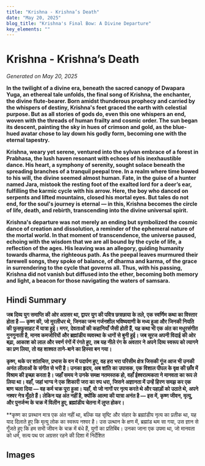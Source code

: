 ```yaml
---
title: "Krishna - Krishna’s Death"
date: "May 20, 2025"
blog_title: "Krishna's Final Bow: A Divine Departure"
key_elements: ""
---
```


# Krishna - Krishna’s Death

*Generated on May 20, 2025*

**In the twilight of a divine era, beneath the sacred canopy of Dwapara Yuga, an ethereal tale unfolds, the final song of Krishna, the enchanter, the divine flute-bearer. Born amidst thunderous prophecy and carried by the whispers of destiny, Krishna's feet graced the earth with celestial purpose. But as all stories of gods do, even this one whispers an end, woven with the threads of human frailty and cosmic order. The sun began its descent, painting the sky in hues of crimson and gold, as the blue-hued avatar chose to lay down his godly form, becoming one with the eternal tapestry.**

**Krishna, weary yet serene, ventured into the sylvan embrace of a forest in Prabhasa, the lush haven resonant with echoes of his inexhaustible dance. His heart, a symphony of serenity, sought solace beneath the spreading branches of a tranquil peepal tree. In a realm where time bowed to his will, the divine seemed almost human. Fate, in the guise of a hunter named Jara, mistook the resting foot of the exalted lord for a deer’s ear, fulfilling the karmic cycle with his arrow. Here, the boy who danced on serpents and lifted mountains, closed his mortal eyes. But tales do not end, for the soul's journey is eternal — in this, Krishna becomes the circle of life, death, and rebirth, transcending into the divine universal spirit.**

**Krishna's departure was not merely an ending but symbolized the cosmic dance of creation and dissolution, a reminder of the ephemeral nature of the mortal world. In that moment of transcendence, the universe paused, echoing with the wisdom that we are all bound by the cycle of life, a reflection of the ages. His leaving was an allegory, guiding humanity towards dharma, the righteous path. As the peepal leaves murmured their farewell songs, they spoke of balance, of dharma and karma, of the grace in surrendering to the cycle that governs all. Thus, with his passing, Krishna did not vanish but diffused into the ether, becoming both memory and light, a beacon for those navigating the waters of samsara.**

## Hindi Summary

**जब दिव्य युग समाप्ति की ओर अग्रसर था, द्वापर युग की पवित्र छत्रछाया के तले, एक स्वर्णिम कथा का विस्तार होता है — कृष्ण की, जो मुरलीधर थे, जिनका जन्म गर्जनशील भविष्यवाणी के मध्य हुआ और जिनकी नियति की फुसफुसाहट में यात्रा हुई। मगर, देवताओं की कहानियाँ जैसी होती हैं, यह कथा भी एक अंत का मधुरसंगीत गुनगुनाती है, मानव कमजोरियों और ब्रह्मांडीय व्यवस्था के धागों से बुनी हुई। जब सूरज अपनी विदाई की ओर बढ़ा, आकाश को लाल और स्वर्ण रंगों में रंगते हुए, तब यह नीले रंग के अवतार ने अपने दिव्य स्वरूप को त्यागने का प्रण लिया, तो वह शाश्वत ताने-बाने का हिस्सा बन गया।**

**कृष्ण, थके पर शांतचित्त, प्रभास के वन में पदार्पण हुए, वह हरा भरा परिसीम क्षेत्र जिसकी गूंज आज भी उनकी अनंत लीलाओं के संगीत से भरी है। उनका हृदय, अब शांति का उपासक, एक विशाल पीपल के वृक्ष की छाँव में विश्राम की इच्छा करता है। जहाँ समय ने उनके समक्ष नतमस्तक हो, वहाँ ईश्वरात्मकता ने मानवता का रूप ले लिया था। वहाँ, जहां भाग्य ने एक शिकारी जरा का रुप धरा, जिसने अज्ञानता में उन्हें हिरण समझ कर एक बाण चला दिया — वह कर्म चक्र पूरा हुआ। यहाँ, वो जो नागों पर नृत्य करते थे और पहाड़ों को उठाते थे, अपने नश्वर नेत्र मूँदते हैं। लेकिन यह अंत नहीं है, क्योंकि आत्मा की यात्रा अनंत है — इस में, कृष्ण जीवन, मृत्यु, और पुनर्जन्म के चक्र में विलीन हुए, ब्रह्मांडीय चेतना में लुप्त होकर।**

**कृष्ण का प्रस्थान मात्र एक अंत नहीं था, बल्कि यह सृष्टि और संहार के ब्रह्मांडीय नृत्य का प्रतीक था, यह याद दिलाते हुए कि मृत्यु लोक का स्वरूप नश्वर है। उस उत्थान के क्षण में, ब्रह्मांड थम सा गया, उस ज्ञान से गूँजते हुए कि हम सभी जीवन के चक्र में बंधे हैं, युगों का प्रतिबिंब। उनका जाना एक उपमा था, जो मानवता को धर्म, सत्य पथ पर अग्रसर रहने की दिशा में निर्देशित

## Images



